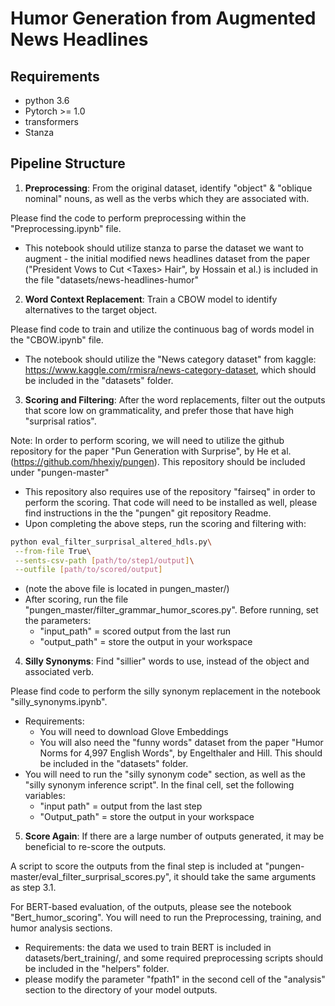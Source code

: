 # Humor Generation from Augmented News Headlines



## Requirements

* python 3.6
* Pytorch >= 1.0
* transformers
* Stanza



## Pipeline Structure

1. **Preprocessing**: From the original dataset, identify "object" & "oblique nominal" nouns, as well as the verbs which they are associated with.

Please find the code to perform preprocessing within the "Preprocessing.ipynb" file.

* This notebook should utilize stanza to parse the dataset we want to augment - the initial modified news headlines dataset from the paper ("President Vows to Cut \<Taxes> Hair", by Hossain et al.)  is included in the file "datasets/news-headlines-humor"

  

2. **Word Context Replacement**: Train a CBOW model to identify alternatives to the target object.

Please find code to train and utilize the continuous bag of words model in the  "CBOW.ipynb" file.

* The notebook should utilize the "News category dataset" from kaggle: https://www.kaggle.com/rmisra/news-category-dataset, which should be included in the "datasets" folder.



3. **Scoring and Filtering**: After the word replacements, filter out the outputs that score low on grammaticality, and prefer those that have high "surprisal ratios".

Note: In order to perform scoring, we will need to utilize the github repository for the paper "Pun Generation with Surprise", by He et al. (https://github.com/hhexiy/pungen). This repository should be included under "pungen-master"

*  This repository also requires use of the repository "fairseq" in order to perform the scoring. That code will need to be installed as well, please find instructions in the the "pungen" git repository Readme.
* Upon completing the above steps, run the scoring and filtering with:

```bash
python eval_filter_surprisal_altered_hdls.py\
 --from-file True\
 --sents-csv-path [path/to/step1/output]\
 --outfile [path/to/scored/output]
```

* (note the above file is located in pungen_master/)
* After scoring, run the file "pungen_master/filter_grammar_humor_scores.py". Before running, set the parameters:
  *  "input_path" = scored output from the last run
  * "output_path" = store the output in your workspace



4. **Silly Synonyms**: Find "sillier" words to use, instead of the object and associated verb.

Please find code to perform the silly synonym replacement in the notebook "silly_synonyms.ipynb".

* Requirements:
  * You will need to download Glove Embeddings
  * You will also need the "funny words" dataset from the paper "Humor Norms for 4,997 English Words", by Engelthaler and Hill. This should be included in the "datasets" folder.
* You will need to run the "silly synonym code" section, as well as the "silly synonym inference script". In the final cell, set the following variables:
  *  "input path" = output from the last step
  * "Output_path" = store the output in your workspace
    

5. **Score Again**: If there are a large number of outputs generated, it may be beneficial to re-score the outputs.

A script to score the outputs from the final step is included at "pungen-master/eval_filter_surprisal_scores.py", it should take the same arguments as step 3.1.

For BERT-based evaluation, of the outputs, please see the notebook "Bert_humor_scoring". You will need to run the Preprocessing, training, and humor analysis sections.
* Requirements: the data we used to train BERT is included in datasets/bert_training/, and some required preprocessing scripts should be included in the "helpers" folder.
* please modify the parameter "fpath1" in the second cell of the "analysis" section to the directory of your model outputs.


